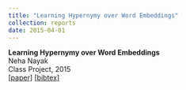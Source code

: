 ```yaml
---
title: "Learning Hypernymy over Word Embeddings"
collection: reports
date: 2015-04-01
---
```

<b>Learning Hypernymy over Word Embeddings</b> <br>
Neha Nayak<br>
Class Project, 2015<br>
[\[paper\]](http://nnkennard.github.io/files/NayakEtAl_224D_2015.pdf)
[\[bibtex\]](http://nnkennard.github.io/files/None)
